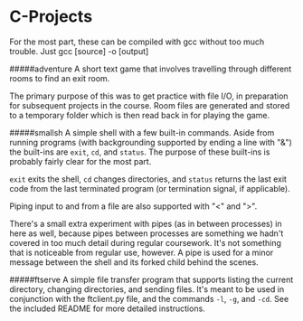 # C-Projects

For the most part, these can be compiled with gcc without too much trouble. Just gcc [source] -o [output]

#####adventure
A short text game that involves travelling through different rooms to find an exit room.

The primary purpose of this was to get practice with file I/O, in preparation for subsequent projects in the course. Room files are generated and stored to a temporary folder which is then read back in for playing the game.

#####smallsh
A simple shell with a few built-in commands. Aside from running programs (with backgrounding supported by ending a line with "&") the built-ins are `exit`, `cd`, and `status`. The purpose of these built-ins is probably fairly clear for the most part.

`exit` exits the shell, `cd` changes directories, and `status` returns the last exit code from the last terminated program (or termination signal, if applicable).

Piping input to and from a file are also supported with "<" and ">".

There's a small extra experiment with pipes (as in between processes) in here as well, because pipes between processes are something we hadn't covered in too much detail during regular coursework. It's not something that is noticeable from regular use, however. A pipe is used for a minor message between the shell and its forked child behind the scenes.

#####ftserve
A simple file transfer program that supports listing the current directory, changing directories, and sending files. It's meant to be used in conjunction with the ftclient.py file, and the commands `-l`, `-g`, and `-cd`. See the included README for more detailed instructions.
